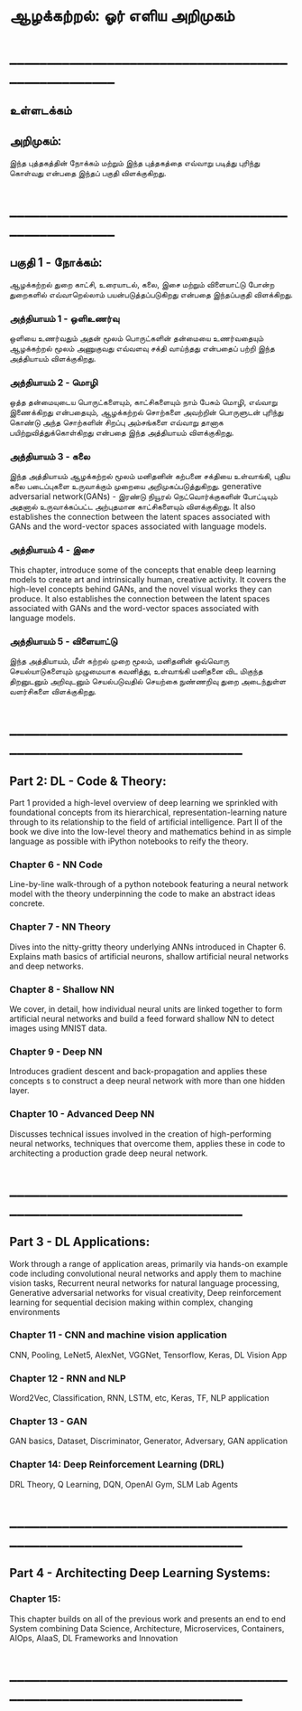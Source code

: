 # ஆழக்கற்றல்:  ஓர் எளிய அறிமுகம்
# ___________________________________________________
## உள்ளடக்கம்
## அறிமுகம்:
 இந்த புத்தகத்தின் நோக்கம் மற்றும் இந்த புத்தகத்தை எவ்வாறு படித்து புரிந்து கொள்வது என்பதை இந்தப் பகுதி விளக்குகிறது.
# ___________________________________________________
## பகுதி 1 - நோக்கம்:
ஆழக்கற்றல் துறை காட்சி, உரையாடல், கலை, இசை மற்றும் விளையாட்டு போன்ற துறைகளில் எவ்வாறெல்லாம் பயன்படுத்தப்படுகிறது என்பதை இந்தப்பகுதி விளக்கிறது.

### அத்தியாயம் 1 - ஒளிஉணர்வு
ஒளியை உணர்வதும் அதன் மூலம் பொருட்களின் தன்மையை உணர்வதையும் ஆழக்கற்றல் மூலம் அணுகுவது எவ்வளவு சக்தி வாய்ந்தது என்பதைப் பற்றி இந்த அத்தியாயம் விளக்குகிறது.

### அத்தியாயம் 2 - மொழி
ஒத்த தன்மையுடைய பொருட்களையும், காட்சிகளையும் நாம் பேசும் மொழி, எவ்வாறு இணைக்கிறது என்பதையும், ஆழக்கற்றல் சொற்களை அவற்றின் பொருளுடன் புரிந்து கொண்டு அந்த சொற்களின் சிறப்பு அம்சங்களை எவ்வாறு தானாக பயிற்றுவித்துக்கொள்கிறது என்பதை இந்த அத்தியாயம் விளக்குகிறது.

### அத்தியாயம் 3 - கலை
இந்த அத்தியாயம் ஆழக்கற்றல் மூலம் மனிதனின் கற்பனை சக்தியை உள்வாங்கி, புதிய கலை படைப்புகளை உருவாக்கும் முறையை அறிமுகப்படுத்துகிறது. generative adversarial network(GANs) - இரண்டு நியூரல் நெட்வொர்க்குகளின் போட்டியும் அதனால் உருவாக்கப்பட்ட அற்புதமான காட்சிகளையும் விளக்குகிறது. It also establishes the connection between the latent spaces associated with GANs and the word-vector spaces associated with language models.

### அத்தியாயம் 4 - இசை
This chapter, introduce some of the concepts that enable deep learning models to create art and intrinsically human, creative activity. It covers the high-level concepts behind GANs, and  the novel visual works they can produce. It also establishes the connection between the latent spaces associated with GANs and the word-vector spaces associated with language models.

### அத்தியாயம் 5 -  விளையாட்டு
இந்த அத்தியாயம், மீள் கற்றல் முறை மூலம், மனிதனின் ஒவ்வொரு செயல்யாடுகளையும் முழுமையாக கவனித்து, உள்வாங்கி மனிதனை விட மிகுந்த திறனுடனும் அறிவுடனும் செயல்படுவதில் செயற்கை நுண்ணறிவு துறை அடைந்துள்ள வளர்சிகளை விளக்குகிறது.

# ____________________________________________________________________

## Part 2: DL - Code & Theory:  
Part 1 provided a high-level overview of deep learning we sprinkled with foundational  concepts from its hierarchical, representation-learning nature through to its relationship to the field of artificial intelligence.  Part II of the book we dive into the low-level theory and mathematics behind in as simple language as possible with iPython notebooks to reify the theory.

### Chapter 6 - NN Code
Line-by-line walk-through of a python notebook featuring a neural network model with the theory underpinning the code to make an abstract ideas concrete.

### Chapter 7 - NN Theory 
Dives into the nitty-gritty theory underlying ANNs  introduced in Chapter 6. Explains  math basics of artificial neurons,  shallow artificial neural networks and  deep networks.

### Chapter 8 - Shallow NN
We cover, in detail, how individual neural units are linked together to form artificial neural networks and build a feed forward shallow NN  to detect images using MNIST data.

### Chapter 9 - Deep NN
Introduces gradient descent and back-propagation and applies these concepts s to  construct a deep neural network with more than one hidden layer.

### Chapter 10 - Advanced Deep NN 
Discusses technical issues involved in the creation of high-performing neural networks, techniques that overcome them, applies these in code to architecting a production grade  deep neural network.

# ____________________________________________________________________

## Part 3 - DL Applications:
Work through a range of application areas, primarily via hands-on example code including convolutional neural networks and apply them to machine vision tasks, Recurrent neural networks for natural language processing, Generative adversarial networks for visual creativity,  Deep reinforcement learning for sequential decision making within complex, changing environments

### Chapter 11 - CNN and machine vision application
CNN, Pooling, LeNet5, AlexNet, VGGNet, Tensorflow, Keras, DL Vision App

### Chapter 12 - RNN and NLP
Word2Vec, Classification, RNN, LSTM, etc, Keras, TF,  NLP application

### Chapter 13 - GAN
GAN basics, Dataset, Discriminator, Generator, Adversary, GAN application

### Chapter 14: Deep Reinforcement Learning (DRL)
DRL Theory, Q Learning, DQN, OpenAI Gym, SLM Lab Agents

# ____________________________________________________________________

## Part 4 - Architecting Deep Learning Systems:
### Chapter 15: 
This chapter builds on all of the previous work and presents an end to end System combining Data Science, Architecture, Microservices, Containers, AIOps, AIaaS, DL Frameworks and Innovation 

# ____________________________________________________________________








